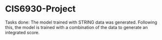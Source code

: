 # CIS6930-Project
Tasks done: The model trained with STRING data was generated. Following this, the model is trained with a combination of the data to generate an integrated score.
